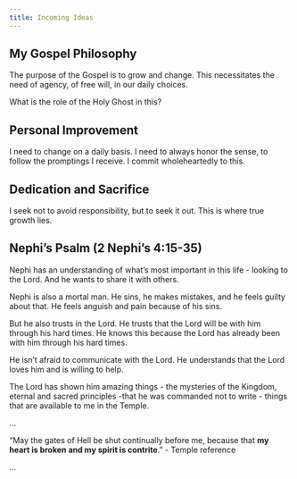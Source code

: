 ```yaml
---
title: Incoming Ideas
---
```

## My Gospel Philosophy

The purpose of the Gospel is to grow and change. This necessitates the need of agency, of free will, in our daily choices. 

What is the role of the Holy Ghost in this? 


## Personal Improvement

I need to change on a daily basis. I need to always honor the sense, to follow the promptings I receive. I commit wholeheartedly to this. 


## Dedication and Sacrifice

I seek not to avoid responsibility, but to seek it out. This is where true growth lies. 


## Nephi’s Psalm (2 Nephi’s 4:15-35)

Nephi has an understanding of what’s most important in this life - looking to the Lord. And he wants to share it with others.

Nephi is also a mortal man. He sins, he makes mistakes, and he feels guilty about that. He feels anguish and pain because of his sins. 

But he also trusts in the Lord. He trusts that the Lord will be with him through his hard times. He knows this because the Lord has already been with him through his hard times.

He isn’t afraid to communicate with the Lord. He understands that the Lord loves him and is willing to help. 

The Lord has shown him amazing things - the mysteries of the Kingdom, eternal and sacred principles -that he was commanded not to write - things that are available to me in the Temple. 

…

“May the gates of Hell be shut continually before me, because that **my heart is broken and my spirit is contrite**.” - Temple reference

…
